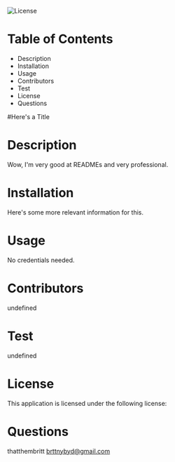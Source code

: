 

![License](https://img.shields.io/badge/License--blue.svg)

# Table of Contents 
* Description
* Installation
* Usage 
* Contributors 
* Test
* License
* Questions

#Here's a Title

# Description
Wow, I'm very good at READMEs and very professional. 

# Installation 
Here's some more relevant information for this.

# Usage 
No credentials needed. 

# Contributors 
undefined

# Test
undefined

# License
This application is licensed under the following license: 

# Questions
thatthembritt
brttnybyd@gmail.com

